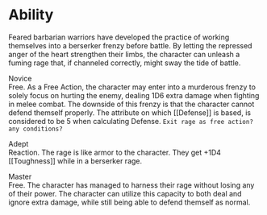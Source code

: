 # Ability
Feared barbarian warriors have developed the practice of working themselves into a berserker frenzy before battle. By letting the repressed anger of the heart strengthen their limbs, the character can unleash a fuming rage that, if channeled correctly, might sway the tide of battle.

Novice<br>Free. As a Free Action, the character may enter into a murderous frenzy to solely focus on hurting the enemy, dealing 1D6 extra damage when fighting in melee combat. The downside of this frenzy is that the character cannot defend themself properly. The attribute on which [[Defense]] is based, is considered to be 5 when calculating Defense. `Exit rage as free action? any conditions?`

Adept<br>Reaction. The rage is like armor to the character. They get +1D4 [[Toughness]] while in a berserker rage.

Master<br>Free. The character has managed to harness their rage without losing any of their power. The character can utilize this capacity to both deal and ignore extra damage, while still being able to defend themself as normal.